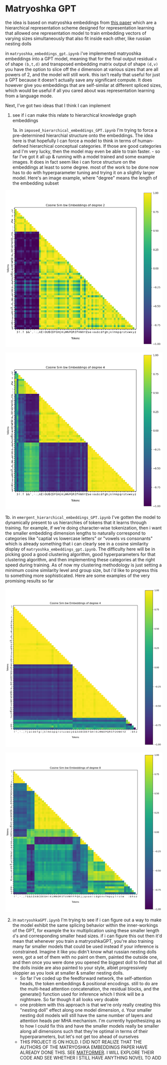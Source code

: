 # Matryoshka GPT
the idea is based on matryoshka embeddings from [this paper](https://arxiv.org/abs/2205.13147) which are a hierarchical representation scheme designed for representation learning that allowed one representation model to train embedding vectors of varying sizes simultaneously that also fit inside each other, like russian nesting dolls


in `matryoshka_embeddings_gpt.ipynb` i've implemented matryoshka embeddings into a GPT model, meaning that for the final output residual `x` of shape `(b,t,d)` and transposed embedding matrix output of shape `(d,v)` you have the option to slice off the `d` dimension at various sizes that are all powers of 2, and the model will still work. this isn't really that useful for just a GPT because it doesn't actually save any significant compute. It does however give you embeddings that are self-similar at different spliced sizes, which would be useful if all you cared about was representation learning from a language mode.


Next, I've got two ideas that I think I can implement

1. see if i can make this relate to hierarchical knowledge graph embeddings
    
    1a. in `imposed_hierarchical_embeddings_GPT.ipynb` I'm trying to force a pre-determined hierarchial structure onto the embeddings. The idea here is that hopefully I can force a model to think in terms of human-defined hierarchical conceptual categories. If those are good categories and I'm very lucky, then the model may even be able to train faster.
       - so far I've got it all up & running with a model trained and some example images. It does in fact seem like i can force structure on the embeddings at least to some degree. most of the work to be done now has to do with hyperparameter tuning and trying it on a slightly larger model. Here's an image example, where "degree" means the length of the embedding subset

<p align="center">
<img src="./images/imposed_hierarchical_embeddings_GPT_b4_t16_d32_h4_l4_lr0.0003_drop0.2_l2-0.01_min_power1_2024-02-07|23-21-13_symbolsvsletters.png" width="512"/>
</p>

<p align="center">
<img src="./images/imposed_hierarchical_embeddings_GPT_b4_t16_d32_h4_l4_lr0.0003_drop0.2_l2-0.01_min_power1_2024-02-07|23-22-20_endofsentencevsmidsentence&uppercasevslowercase.png" width="512"/>
</p>


1b. in `emergent_hierarchical_embeddings_GPT.ipynb` I've gotten the model to dynamically present to us hierarchies of tokens that it learns through training. for example, if we're doing character-wise tokenization, then i want the smaller embedding dimension lengths to naturally correspond to categories like "captial vs lowercase letters" or "vowels vs consonants" which is already something that i can clearly see in a cosine similarity display of `matryoshka_embeddings_gpt.ipynb`. The difficulty here will be in picking good a good clustering algorithm, good hyperparameters for that clustering algorithm, and then implementing these categories at the right speed during training. As of now my clustering methodology is just setting a minimum cosine similarity level and group size, but i'd like to progress this to something more sophisticated. Here are some examples of the very promising results so far

<p align="center">
<img src="./images/emergent_hierarchical_embeddings_GPT_b8_t24_d32_h4_l4_lr0.0003_drop0.2_l2-0.01_min_power2_2024-02-08|20-22-47_V2_thispower2.png" width="512"/>
</p>

<p align="center">
<img src="./images/emergent_hierarchical_embeddings_GPT_b8_t24_d32_h4_l4_lr0.0003_drop0.2_l2-0.01_min_power2_2024-02-08|20-22-49_V2_thispower3.png" width="512"/>
</p>

2. in `matryoshkaGPT.ipynb` I'm trying to see if i can figure out a way to make the model exhibit the same splicing behavior within the inner-workings of the GPT, for example the kv multiplication using these smaller length `d`'s and corresponding smaller head sizes. if i can figure this out then it'd mean that whenever you train a matryoshkaGPT, you're also training many far smaller models that could be used instead if your inference is constrained. Imagine it like you didn't know what russian nesting dolls were, got a set of them with no paint on them, painted the outside one, and then once you were done you opened the biggest doll to find that all the dolls inside are also painted to your style, albiet progressively sloppier as you look at smaller & smaller nesting dolls.
    - So far I've coded up the feedforward network, the self-attention heads, the token embeddings & positional encodings. still to do are the multi-head attention concatenation, the residual blocks, and the generate() function used for inference which I think will be a nightmare. So far though it all looks very doable
    - one problem with this approach is that we're only really creating this "nesting doll" effect along one model dimension, `d`. Your smaller nesting doll models will still have the same number of layers and attention heads per MHA mechanism. I'm currently hypothesizing as to how I could fix this and have the smaller models really be smaller along all dimensions such that they're optimal in terms of their hyperparameters, but let's not get too ahead of ourselves
    - THIS PROJECT IS ON HOLD. I DID NOT REALIZE THAT THE AUTHORS OF THE MATRYOSHKA EMBEDDINGS PAPER HAVE ALREADY DONE THIS. SEE [MATFORMER](https://arxiv.org/pdf/2310.07707.pdf). I WILL EXPLORE THEIR CODE AND SEE WHETHER I STILL HAVE ANYTHING NOVEL TO ADD